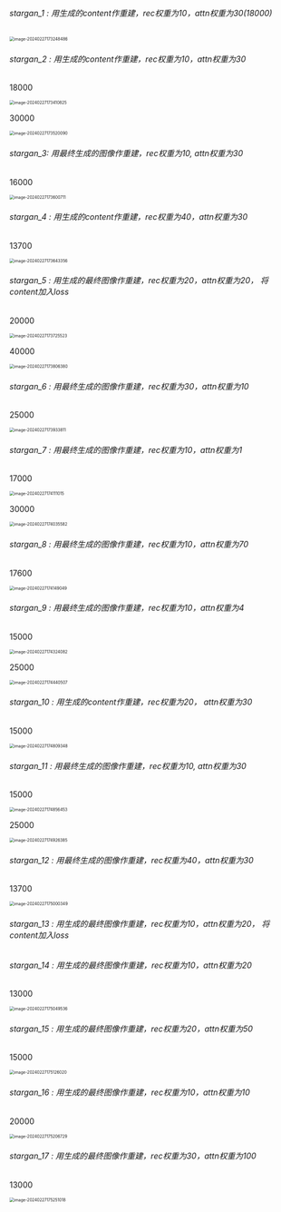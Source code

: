 ###### stargan_1 : 用生成的content作重建，rec权重为10，attn权重为30(18000)

<img src="C:\Users\YS\AppData\Roaming\Typora\typora-user-images\image-20240227173248486.png" alt="image-20240227173248486" style="zoom:50%;" />

###### stargan_2 : 用生成的content作重建，rec权重为10，attn权重为30

18000

<img src="C:\Users\YS\AppData\Roaming\Typora\typora-user-images\image-20240227173410825.png" alt="image-20240227173410825" style="zoom:50%;" />

30000

<img src="C:\Users\YS\AppData\Roaming\Typora\typora-user-images\image-20240227173520090.png" alt="image-20240227173520090" style="zoom:50%;" />

###### stargan_3: 用最终生成的图像作重建，rec权重为10, attn权重为30

16000

<img src="C:\Users\YS\AppData\Roaming\Typora\typora-user-images\image-20240227173600711.png" alt="image-20240227173600711" style="zoom:50%;" />

###### stargan_4 : 用生成的content作重建，rec权重为40，attn权重为30

13700

<img src="C:\Users\YS\AppData\Roaming\Typora\typora-user-images\image-20240227173643356.png" alt="image-20240227173643356" style="zoom:50%;" />

###### stargan_5 : 用生成的最终图像作重建，rec权重为20，attn权重为20， 将content加入loss

20000

<img src="C:\Users\YS\AppData\Roaming\Typora\typora-user-images\image-20240227173725523.png" alt="image-20240227173725523" style="zoom:50%;" />

40000

<img src="C:\Users\YS\AppData\Roaming\Typora\typora-user-images\image-20240227173806380.png" alt="image-20240227173806380" style="zoom:50%;" />

###### stargan_6 : 用最终生成的图像作重建，rec权重为30，attn权重为10

25000

<img src="C:\Users\YS\AppData\Roaming\Typora\typora-user-images\image-20240227173933811.png" alt="image-20240227173933811" style="zoom:50%;" />

###### stargan_7 : 用最终生成的图像作重建，rec权重为10，attn权重为1

17000

<img src="C:\Users\YS\AppData\Roaming\Typora\typora-user-images\image-20240227174111015.png" alt="image-20240227174111015" style="zoom:50%;" />

30000

<img src="C:\Users\YS\AppData\Roaming\Typora\typora-user-images\image-20240227174035582.png" alt="image-20240227174035582" style="zoom:50%;" />

###### stargan_8 : 用最终生成的图像作重建，rec权重为10，attn权重为70

17600

<img src="C:\Users\YS\AppData\Roaming\Typora\typora-user-images\image-20240227174149049.png" alt="image-20240227174149049" style="zoom:50%;" />

###### stargan_9 : 用最终生成的图像作重建，rec权重为10，attn权重为4

15000

<img src="C:\Users\YS\AppData\Roaming\Typora\typora-user-images\image-20240227174324082.png" alt="image-20240227174324082" style="zoom:50%;" />

25000

<img src="C:\Users\YS\AppData\Roaming\Typora\typora-user-images\image-20240227174440507.png" alt="image-20240227174440507" style="zoom:50%;" />

###### stargan_10 : 用生成的content作重建，rec权重为20， attn权重为30

15000

<img src="C:\Users\YS\AppData\Roaming\Typora\typora-user-images\image-20240227174809348.png" alt="image-20240227174809348" style="zoom:50%;" />

###### stargan_11 : 用最终生成的图像作重建，rec权重为10, attn权重为30

15000

<img src="C:\Users\YS\AppData\Roaming\Typora\typora-user-images\image-20240227174856453.png" alt="image-20240227174856453" style="zoom:50%;" />

25000

<img src="C:\Users\YS\AppData\Roaming\Typora\typora-user-images\image-20240227174926385.png" alt="image-20240227174926385" style="zoom:50%;" />

###### stargan_12 : 用最终生成的图像作重建，rec权重为40，attn权重为30

13700

<img src="C:\Users\YS\AppData\Roaming\Typora\typora-user-images\image-20240227175000349.png" alt="image-20240227175000349" style="zoom:50%;" />

###### stargan_13 : 用生成的最终图像作重建，rec权重为10，attn权重为20， 将content加入loss



###### stargan_14 : 用生成的最终图像作重建，rec权重为10，attn权重为20

13000

<img src="C:\Users\YS\AppData\Roaming\Typora\typora-user-images\image-20240227175049536.png" alt="image-20240227175049536" style="zoom:50%;" />

###### stargan_15 : 用生成的最终图像作重建，rec权重为20，attn权重为50

15000

<img src="C:\Users\YS\AppData\Roaming\Typora\typora-user-images\image-20240227175126020.png" alt="image-20240227175126020" style="zoom:50%;" />

###### stargan_16 : 用生成的最终图像作重建，rec权重为10，attn权重为10

20000

<img src="C:\Users\YS\AppData\Roaming\Typora\typora-user-images\image-20240227175206729.png" alt="image-20240227175206729" style="zoom:50%;" />

###### stargan_17 : 用生成的最终图像作重建，rec权重为30，attn权重为100

13000

<img src="C:\Users\YS\AppData\Roaming\Typora\typora-user-images\image-20240227175251018.png" alt="image-20240227175251018" style="zoom:50%;" />